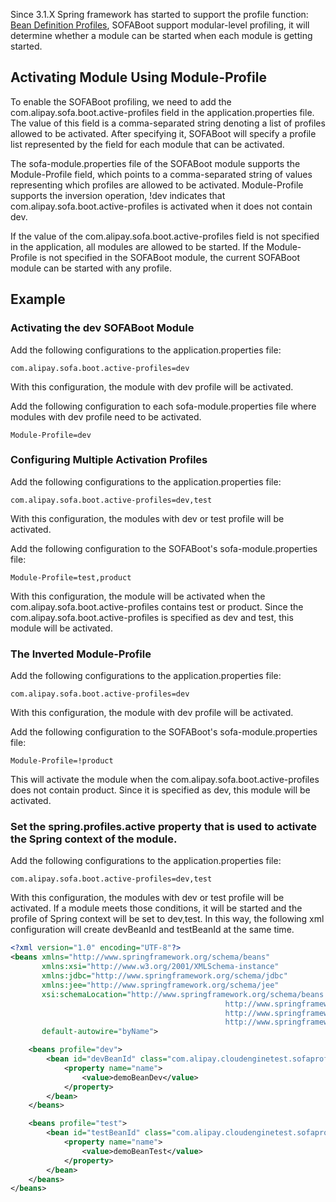 ﻿Since 3.1.X Spring framework has started to support the profile function: [Bean Definition Profiles](https://docs.spring.io/spring/docs/3.1.0.RELEASE/reference/htmlsingle/#d0e1293), SOFABoot support modular-level profiling, it will determine whether a module can be started when each module is getting started.

## Activating Module Using Module-Profile

To enable the SOFABoot profiling, we need to add the com.alipay.sofa.boot.active-profiles field in the application.properties file. The value of this field is a comma-separated string denoting a list of profiles allowed to be activated. After specifying it, SOFABoot will specify a profile list represented by the field for each module that can be activated.

The sofa-module.properties file of the SOFABoot module supports the Module-Profile field, which points to a comma-separated string of values representing which profiles are allowed to be activated. Module-Profile supports the inversion operation, !dev indicates that com.alipay.sofa.boot.active-profiles is activated when it does not contain dev.

If the value of the com.alipay.sofa.boot.active-profiles field is not specified in the application, all modules are allowed to be started. If the Module-Profile is not specified in the SOFABoot module, the current SOFABoot module can be started with any profile.

## Example

### Activating the dev SOFABoot Module

Add the following configurations to the application.properties file:

```properties
com.alipay.sofa.boot.active-profiles=dev
```

With this configuration, the module with dev profile will be activated.

Add the following configuration to each sofa-module.properties file where modules with dev profile need to be activated.

```properties
Module-Profile=dev
```

### Configuring Multiple Activation Profiles

Add the following configurations to the application.properties file:

```properties
com.alipay.sofa.boot.active-profiles=dev,test
```

With this configuration, the modules with dev or test profile will be activated.

Add the following configuration to the SOFABoot's sofa-module.properties file:

```properties
Module-Profile=test,product
```

With this configuration, the module will be activated when the com.alipay.sofa.boot.active-profiles contains test or product. Since the com.alipay.sofa.boot.active-profiles is specified as dev and test, this module will be activated.

### The Inverted Module-Profile

Add the following configurations to the application.properties file:

```properties
com.alipay.sofa.boot.active-profiles=dev
```

With this configuration, the module with dev profile will be activated.

Add the following configuration to the SOFABoot's sofa-module.properties file:

```properties
Module-Profile=!product
```

This will activate the module when the com.alipay.sofa.boot.active-profiles does not contain product. Since it is specified as dev, this module will be activated.

### Set the spring.profiles.active property that is used to activate the Spring context of the module.

Add the following configurations to the application.properties file:

```properties
com.alipay.sofa.boot.active-profiles=dev,test
```

With this configuration, the modules with dev or test profile will be activated. If a module meets those conditions, it will be started and the profile of Spring context will be set to dev,test. In this way, the following xml configuration will create devBeanId and testBeanId at the same time.

```xml
<?xml version="1.0" encoding="UTF-8"?>
<beans xmlns="http://www.springframework.org/schema/beans"
       xmlns:xsi="http://www.w3.org/2001/XMLSchema-instance"
       xmlns:jdbc="http://www.springframework.org/schema/jdbc"
       xmlns:jee="http://www.springframework.org/schema/jee"
       xsi:schemaLocation="http://www.springframework.org/schema/beans
                                                http://www.springframework.org/schema/beans/spring-beans-3.2.xsd
                                                http://www.springframework.org/schema/context
                                                http://www.springframework.org/schema/context/spring-context.xsd"
       default-autowire="byName">       

    <beans profile="dev">
        <bean id="devBeanId" class="com.alipay.cloudenginetest.sofaprofilesenv.DemoBean">
            <property name="name">
                <value>demoBeanDev</value>
            </property>
        </bean>
    </beans>

    <beans profile="test">
        <bean id="testBeanId" class="com.alipay.cloudenginetest.sofaprofilesenv.DemoBean">
            <property name="name">
                <value>demoBeanTest</value>
            </property>
        </bean>
    </beans>
</beans>
```
